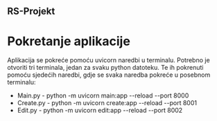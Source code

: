 ## RS-Projekt

# Pokretanje aplikacije
Aplikacija se pokreće pomoću uvicorn naredbi u terminalu. Potrebno je otvoriti tri terminala, jedan za svaku python datoteku. Te ih pokrenuti pomoću sjedećih naredbi, gdje se svaka naredba pokreće u posebnom terminalu: 
- Main.py - python -m uvicorn main:app --reload --port 8000
- Create.py - python -m uvicorn create:app --reload --port 8001
- Edit.py - python -m uvicorn edit:app --reload --port 8002
